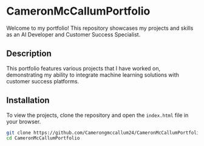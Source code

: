 # CameronMcCallumPortfolio

Welcome to my portfolio! This repository showcases my projects and skills as an AI Developer and Customer Success Specialist.

## Description

This portfolio features various projects that I have worked on, demonstrating my ability to integrate machine learning solutions with customer success platforms.

## Installation

To view the projects, clone the repository and open the `index.html` file in your browser.

```bash
git clone https://github.com/Camerongmccallum24/CameronMcCallumPortfolio.git
cd CameronMcCallumPortfolio
